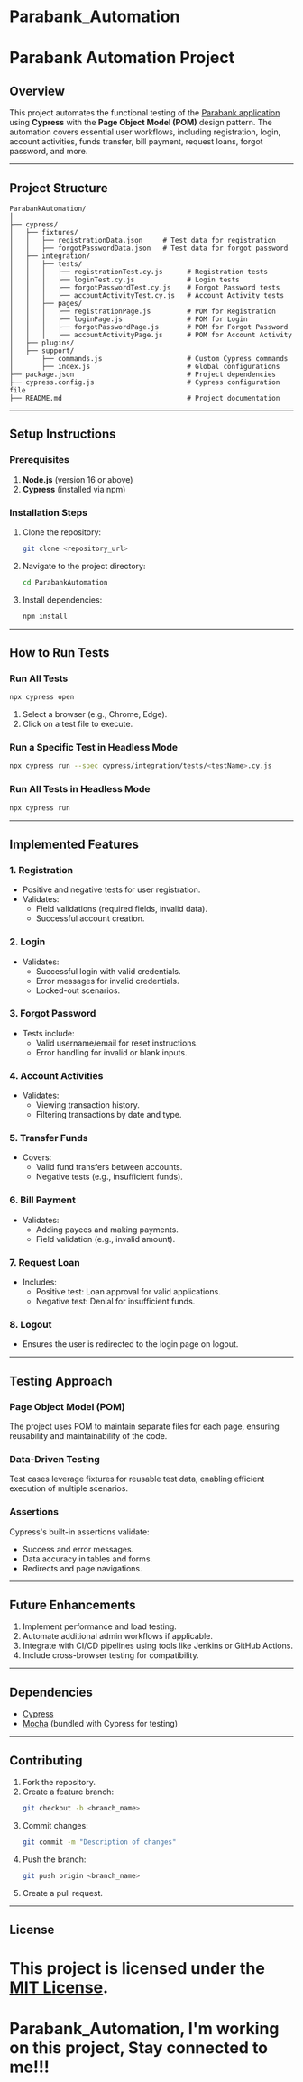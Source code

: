 # Parabank_Automation
# **Parabank Automation Project**

## **Overview**
This project automates the functional testing of the [Parabank application](https://parabank.parasoft.com/parabank/index.htm) using **Cypress** with the **Page Object Model (POM)** design pattern. The automation covers essential user workflows, including registration, login, account activities, funds transfer, bill payment, request loans, forgot password, and more.

---

## **Project Structure**

```
ParabankAutomation/
│
├── cypress/
│   ├── fixtures/
│   │   ├── registrationData.json     # Test data for registration
│   │   ├── forgotPasswordData.json   # Test data for forgot password
│   ├── integration/
│   │   ├── tests/
│   │   │   ├── registrationTest.cy.js      # Registration tests
│   │   │   ├── loginTest.cy.js             # Login tests
│   │   │   ├── forgotPasswordTest.cy.js    # Forgot Password tests
│   │   │   ├── accountActivityTest.cy.js   # Account Activity tests
│   │   ├── pages/
│   │   │   ├── registrationPage.js         # POM for Registration
│   │   │   ├── loginPage.js                # POM for Login
│   │   │   ├── forgotPasswordPage.js       # POM for Forgot Password
│   │   │   ├── accountActivityPage.js      # POM for Account Activity
│   ├── plugins/
│   ├── support/
│       ├── commands.js                     # Custom Cypress commands
│       ├── index.js                        # Global configurations
├── package.json                            # Project dependencies
├── cypress.config.js                       # Cypress configuration file
├── README.md                               # Project documentation
```

---

## **Setup Instructions**

### **Prerequisites**
1. **Node.js** (version 16 or above)
2. **Cypress** (installed via npm)

### **Installation Steps**
1. Clone the repository:
   ```bash
   git clone <repository_url>
   ```
2. Navigate to the project directory:
   ```bash
   cd ParabankAutomation
   ```
3. Install dependencies:
   ```bash
   npm install
   ```

---

## **How to Run Tests**

### **Run All Tests**
```bash
npx cypress open
```
1. Select a browser (e.g., Chrome, Edge).
2. Click on a test file to execute.

### **Run a Specific Test in Headless Mode**
```bash
npx cypress run --spec cypress/integration/tests/<testName>.cy.js
```

### **Run All Tests in Headless Mode**
```bash
npx cypress run
```

---

## **Implemented Features**

### **1. Registration**
- Positive and negative tests for user registration.
- Validates:
  - Field validations (required fields, invalid data).
  - Successful account creation.

### **2. Login**
- Validates:
  - Successful login with valid credentials.
  - Error messages for invalid credentials.
  - Locked-out scenarios.

### **3. Forgot Password**
- Tests include:
  - Valid username/email for reset instructions.
  - Error handling for invalid or blank inputs.

### **4. Account Activities**
- Validates:
  - Viewing transaction history.
  - Filtering transactions by date and type.

### **5. Transfer Funds**
- Covers:
  - Valid fund transfers between accounts.
  - Negative tests (e.g., insufficient funds).

### **6. Bill Payment**
- Validates:
  - Adding payees and making payments.
  - Field validation (e.g., invalid amount).

### **7. Request Loan**
- Includes:
  - Positive test: Loan approval for valid applications.
  - Negative test: Denial for insufficient funds.

### **8. Logout**
- Ensures the user is redirected to the login page on logout.

---

## **Testing Approach**

### **Page Object Model (POM)**
The project uses POM to maintain separate files for each page, ensuring reusability and maintainability of the code.

### **Data-Driven Testing**
Test cases leverage fixtures for reusable test data, enabling efficient execution of multiple scenarios.

### **Assertions**
Cypress's built-in assertions validate:
- Success and error messages.
- Data accuracy in tables and forms.
- Redirects and page navigations.

---

## **Future Enhancements**
1. Implement performance and load testing.
2. Automate additional admin workflows if applicable.
3. Integrate with CI/CD pipelines using tools like Jenkins or GitHub Actions.
4. Include cross-browser testing for compatibility.

---

## **Dependencies**
- [Cypress](https://www.cypress.io/)
- [Mocha](https://mochajs.org/) (bundled with Cypress for testing)

---

## **Contributing**
1. Fork the repository.
2. Create a feature branch:
   ```bash
   git checkout -b <branch_name>
   ```
3. Commit changes:
   ```bash
   git commit -m "Description of changes"
   ```
4. Push the branch:
   ```bash
   git push origin <branch_name>
   ```
5. Create a pull request.

---

## **License**
This project is licensed under the [MIT License](LICENSE).
=======
# Parabank_Automation, I'm working on this project, Stay connected to me!!!
